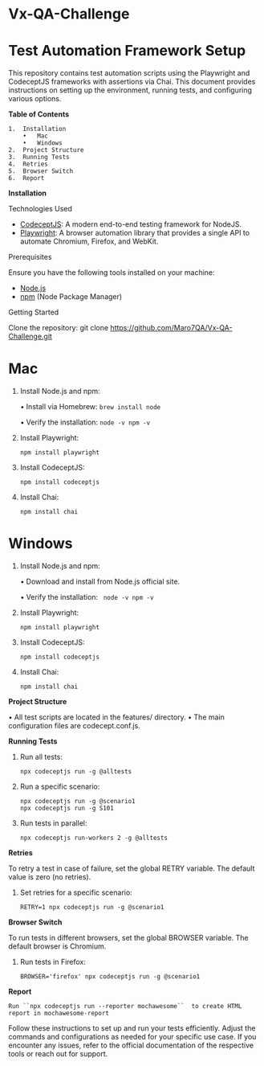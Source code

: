 # Vx-QA-Challenge

# Test Automation Framework Setup

This repository contains test automation scripts using the Playwright and CodeceptJS frameworks with assertions via Chai. This document provides instructions on setting up the environment, running tests, and configuring various options.

**Table of Contents**

	1.	Installation
	    •	Mac
	    •	Windows
	2.	Project Structure
	3.	Running Tests
	4.	Retries
	5.	Browser Switch
	6.	Report

**Installation**

Technologies Used

- [CodeceptJS](https://codecept.io/): A modern end-to-end testing framework for NodeJS.
- [Playwright](https://playwright.dev/): A browser automation library that provides a single API to automate Chromium, Firefox, and WebKit.

Prerequisites

Ensure you have the following tools installed on your machine:

- [Node.js](https://nodejs.org/)
- [npm](https://www.npmjs.com/) (Node Package Manager)

Getting Started

Clone the repository: git clone https://github.com/Maro7QA/Vx-QA-Challenge.git

# Mac

1.  Install Node.js and npm:
   
	•	Install via Homebrew:
            ```brew install node```
	    
	•	Verify the installation:
            ```
            node -v
            npm -v
            ```
	    
2.	Install Playwright:

  		npm install playwright
4.	Install CodeceptJS:
   
   		npm install codeceptjs
6.	Install Chai:
   
   		npm install chai

# Windows

1.	Install Node.js and npm:
   
 	•	Download and install from Node.js official site.
  	
	•	Verify the installation:
            ```
  	    node -v
            npm -v```

3.	Install Playwright:
        	
   		npm install playwright

4.	Install CodeceptJS:
   
   		npm install codeceptjs

6.	Install Chai:
   
   		npm install chai


**Project Structure**

•	All test scripts are located in the features/ directory.
•	The main configuration files are codecept.conf.js.

**Running Tests**

1.	Run all tests:
   
   		npx codeceptjs run -g @alltests
2.	Run a specific scenario:
   
    	npx codeceptjs run -g @scenario1
  		npx codeceptjs run -g S101
  	
3. 	Run tests in parallel:
   
    	npx codeceptjs run-workers 2 -g @alltests

**Retries**

To retry a test in case of failure, set the global RETRY variable. The default value is zero (no retries).

1.	Set retries for a specific scenario:

    	RETRY=1 npx codeceptjs run -g @scenario1

**Browser Switch**

To run tests in different browsers, set the global BROWSER variable. The default browser is Chromium.

1.	Run tests in Firefox:
   
   		BROWSER='firefox' npx codeceptjs run -g @scenario1

**Report**

    Run ``npx codeceptjs run --reporter mochawesome``  to create HTML report in mochawesome-report

Follow these instructions to set up and run your tests efficiently. Adjust the commands and configurations as needed for your specific use case. If you encounter any issues, refer to the official documentation of the respective tools or reach out for support.
